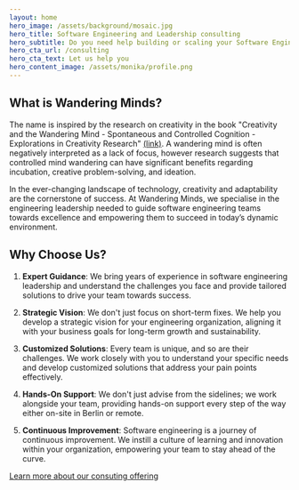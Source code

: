 ```yaml
---
layout: home
hero_image: /assets/background/mosaic.jpg
hero_title: Software Engineering and Leadership consulting
hero_subtitle: Do you need help building or scaling your Software Engineering organisation?<br>Or do you need technical leadership to translate your ideas into working products
hero_cta_url: /consulting
hero_cta_text: Let us help you
hero_content_image: /assets/monika/profile.png
---
```


## What is Wandering Minds?

The name is inspired by the research on creativity in the book "Creativity and the Wandering Mind - Spontaneous and Controlled Cognition - Explorations in Creativity Research" [(link)](https://www.researchgate.net/profile/Louise-Bunce/publication/342474622_Relations_between_imagination_and_creativity/links/5ff82b3645851553a02b15d8/Relations-between-imagination-and-creativity.pdf). A wandering mind is often negatively interpreted as a lack of focus, however research suggests that controlled mind wandering can have significant benefits regarding incubation, creative problem-solving, and ideation.

In the ever-changing landscape of technology, creativity and adaptability are the cornerstone of success. 
At Wandering Minds, we specialise in the engineering leadership needed to guide software engineering teams towards excellence and empowering them to succeed in today’s dynamic environment.

## Why Choose Us?

1. **Expert Guidance**: We bring years of experience in software engineering leadership and understand the challenges you face and provide tailored solutions to drive your team towards success.

2. **Strategic Vision**: We don't just focus on short-term fixes. We help you develop a strategic vision for your engineering organization, aligning it with your business goals for long-term growth and sustainability.

3. **Customized Solutions**: Every team is unique, and so are their challenges. We work closely with you to understand your specific needs and develop customized solutions that address your pain points effectively.

4. **Hands-On Support**: We don't just advise from the sidelines; we work alongside your team, providing hands-on support every step of the way either on-site in Berlin or remote.

5. **Continuous Improvement**: Software engineering is a journey of continuous improvement. We instill a culture of learning and innovation within your organization, empowering your team to stay ahead of the curve.

<a href="/consulting">Learn more about our consuting offering</a>